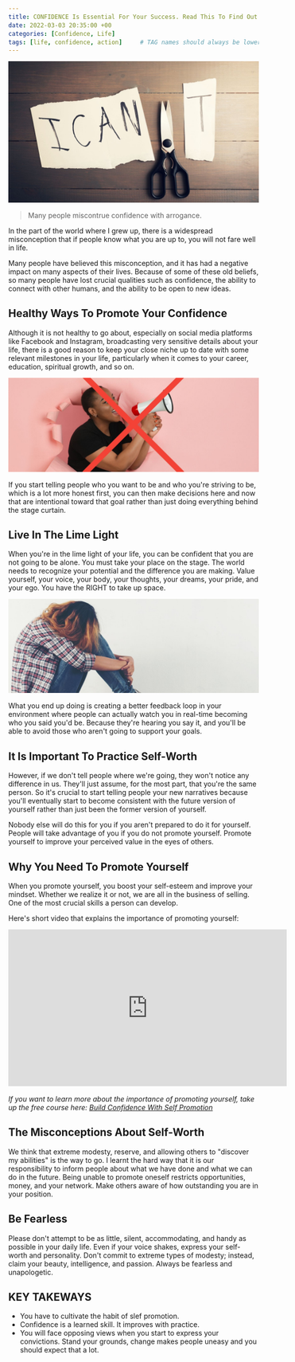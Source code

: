 ```yaml
---
title: CONFIDENCE Is Essential For Your Success. Read This To Find Out Why
date: 2022-03-03 20:35:00 +00
categories: [Confidence, Life]
tags: [life, confidence, action]     # TAG names should always be lowercase
---
```


![confidence](/assets/img/confidence.jpg)

> Many people miscontrue confidence with arrogance.

In the part of the world where I grew up, there is a widespread misconception that if people know what you are up to, you will not fare well in life.

Many people have believed this misconception, and it has had a negative impact on many aspects of their lives. Because of some of these old beliefs, so many people have lost crucial qualities such as confidence, the ability to connect with other humans, and the ability to be open to new ideas.

## Healthy Ways To Promote Your Confidence

Although it is not healthy to go about, especially on social media platforms like Facebook and Instagram, broadcasting very sensitive details about your life, there is a good reason to keep your close niche up to date with some relevant milestones in your life, particularly when it comes to your career, education, spiritual growth, and so on.

![promote](/assets/img/dont-promote.jpg)

If you start telling people who you want to be and who you're striving to be, which is a lot more honest first, you can then make decisions here and now that are intentional toward that goal rather than just doing everything behind the stage curtain.

## Live In The Lime Light

When you're in the lime light of your life, you can be confident that you are not going to be alone.
You must take your place on the stage. The world needs to recognize your potential and the difference you are making. Value yourself, your voice, your body, your thoughts, your dreams, your pride, and your ego. You have the RIGHT to take up space.

![self-worth](/assets/img/self-worth.jpg)

What you end up doing is creating a better feedback loop in your environment where people can actually watch you in real-time becoming who you said you'd be. Because they're hearing you say it, and you'll be able to avoid those who aren't going to support your goals.

## It Is Important To Practice Self-Worth

However, if we don't tell people where we're going, they won't notice any difference in us. They'll just assume, for the most part, that you're the same person. So it's crucial to start telling people your new narratives because you'll eventually start to become consistent with the future version of yourself rather than just been the former version of yourself.

Nobody else will do this for you if you aren't prepared to do it for yourself.
People will take advantage of you if you do not promote yourself.
Promote yourself to improve your perceived value in the eyes of others.

## Why You Need To Promote Yourself

When you promote yourself, you boost your self-esteem and improve your mindset.
Whether we realize it or not, we are all in the business of selling.
One of the most crucial skills a person can develop.

Here's short video that explains the importance of promoting yourself:

<iframe width="560" height="315" src="https://www.youtube.com/embed/tSl9K3x7FPM" title="YouTube video player" frameborder="0" allow="accelerometer; autoplay; clipboard-write; encrypted-media; gyroscope; picture-in-picture" allowfullscreen></iframe>

_If you want to learn more about the importance of promoting yourself, take up the free course here: [Build Confidence With Self Promotion](https://learndigital.withgoogle.com/digitalskills/course/self-promotion)_

## The Misconceptions About Self-Worth

We think that extreme modesty, reserve, and allowing others to "discover my abilities" is the way to go. I learnt the hard way that it is our responsibility to inform people about what we have done and what we can do in the future. Being unable to promote oneself restricts opportunities, money, and your network. Make others aware of how outstanding you are in your position.

## Be Fearless

Please don't attempt to be as little, silent, accommodating, and handy as possible in your daily life. Even if your voice shakes, express your self-worth and personality. Don't commit to extreme types of modesty; instead, claim your beauty, intelligence, and passion. Always be fearless and unapologetic.

## KEY TAKEWAYS

- You have to cultivate the habit of slef promotion.
- Confidence is a learned skill. It improves with practice.
- You will face opposing views when you start to express your convictions. Stand your grounds, change makes people uneasy and you should expect that a lot.
